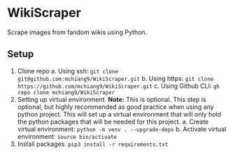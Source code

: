 # WikiScraper
Scrape images from fandom wikis using Python.

## Setup
1. Clone repo
    a. Using ssh: `git clone git@github.com:mchiang9/WikiScraper.git`
    b. Using https: `git clone https://github.com/mchiang9/WikiScraper.git`
    c. Using Github CLI: `gh repo clone mchiang9/WikiScraper`
2. Setting up virtual environment. **Note:** This is optional.
This step is optional, but highly recommended as good practice when using any python project. This will set up a virtual environment that will only hold the python packages that will be needed for this project.
    a. Create virtual environment: `python -m venv . --upgrade-deps`
    b. Activate virtual environment: `source bin/activate`
3. Install packages. `pip3 install -r requirements.txt`